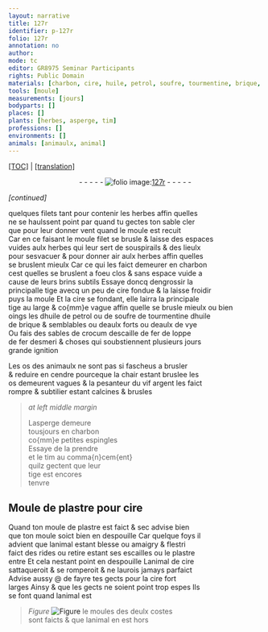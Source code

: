 ```yaml
---
layout: narrative
title: 127r
identifier: p-127r
folio: 127r
annotation: no
author:
mode: tc
editor: GR8975 Seminar Participants
rights: Public Domain
materials: [charbon, cire, huile, petrol, soufre, tourmentine, brique, eaulx forts, eaulx de vye, crocum, escaille de fer, loppe de fer, esmeri, vif argent, plastre]
tools: [moule]
measurements: [jours]
bodyparts: []
places: []
plants: [herbes, asperge, tim]
professions: []
environments: []
animals: [animaulx, animal]
---
```


<p><a href="{{ site.baseurl }}/diplomatic/">[TOC]</a> | <a href="{{ site.baseurl }}/texts/p-127r_tl/">[translation]</a></p><div class="folio" align="center">- - - - - <a href="http://gallica.bnf.fr/ark:/12148/btv1b10500001g/f259.image" target="_blank"><img src="https://cu-mkp.github.io/2017-workshop-edition/assets/photo-icon.png" alt="folio image: " style="display:inline-block; margin-bottom:-3px;"/>127r</a> - - - - - </div>  
 
*[continued]*
  
quelques filets tant pour contenir les <span class="pa">herbes</span> affin quelles<br/> ne se haulssent point <span class="del">par</span> quand tu gectes ton sable cler<br/> que pour leur donner vent quand le <span class="tl">moule</span> est recuit<br/> Car en ce faisant le <span class="del"><span class="tl">moule</span></span> <span class="add">filet</span> se brusle & laisse des espaces<br/> vuides aulx <span class="pa">herbes</span> qui leur sert de souspirails & des lieulx<br/> pour sesvacuer & pour donner air aulx <span class="pa">herbes</span> affin quelles<br/> se bruslent mieulx Car ce qui les faict demeurer en <span class="m">charbon</span><br/> cest quelles se bruslent a foeu clos & sans espace vuide a<br/> cause de leurs brins subtils Essaye doncq dengrossir la<br/> principalle tige avecq un peu de <span class="m">cire</span> fondue & la laisse froidir<br/> puys la moule Et la <span class="m">cire</span> se fondant, elle lairra la principale<br/> tige au large & co{mm}e vague affin quelle se brusle mieulx ou bien<br/> oings les d<span class="m">huile</span> de <span class="m">petrol</span> ou de <span class="m">soufre</span> <span class="add">de</span> <span class="m">tourmentine</span> d<span class="m">huile</span><br/> de <span class="m">brique</span> & semblables ou d<span class="m">eaulx forts</span> ou d<span class="m">eaulx de vye</span><br/> Ou fais des sables de <span class="m">crocum</span> d<span class="m">escaille de fer</span> de <span class="m">loppe<br/> de fer</span> d<span class="m">esmeri</span> & choses qui soubstiennent plusieurs <span class="ms"><span class="tmp">jours</span></span><br/> grande ignition
 
 Les os des <span class="al">animaulx</span> ne sont pas si fascheus a brusler<br/> & reduire en cendre pourceque la chair estant bruslee les<br/> os demeurent vagues & la pesanteur du <span class="m">vif argent</span> les faict<br/> rompre & subtilier estant calcines & brusles
 
> *at left middle margin*
> 
> 
>   L<span class="pa">asperge</span> demeure<br/> tousjours en <span class="m">charbon</span><br/> co{mm}e petites espingles<br/> Essaye de la prendre<br/> et le <span class="pa">tim</span> au comma{n}cem{ent}<br/> quilz gectent que leur<br/> tige est encores<br/> tenvre
 
 
  

## Moule de <span class="m">plastre</span> pour <span class="m">cire</span>

 
Quand ton <span class="tl">moule</span> de <span class="m">plastre</span> est faict & sec advise bien<br/> que ton <span class="tl">moule</span> soict bien en despouille Car quelque foys il<br/> advient que l<span class="al">animal</span> estant blesse ou amaigry & flestri<br/> faict des rides ou <span class="del">retire</span> estant ses escailles ou le <span class="m">plastre</span><br/> entre Et cela nestant point en despouille L<span class="al">animal</span> de <span class="m">cire</span><br/> sattaqueroit & se romperoit & ne laurois jamays parfaict<br/> Advise aussy @ de fayre tes gects pour la <span class="m">cire</span> fort<br/> larges Ainsy & que les gects ne soient point trop espes Ils<br/> se font quand <span class="del">l<span class="al">animal</span> est</span> 
> *Figure*
> <a href="https://drive.google.com/open?id=0B9-oNrvWdlO5ZFFkT3I4Vmx2em8" target="_blank"><img src="https://cu-mkp.github.io/GR8975-edition/assets/photo-icon.png" alt="Figure" style="display:inline-block; margin-bottom:-3px;"/></a>
 le moules des deulx costes<br/> sont faicts & que l<span class="al">animal</span> en est hors
 
